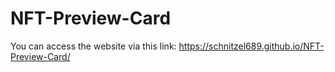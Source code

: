 ﻿# NFT-Preview-Card



You can access the website via this link: https://schnitzel689.github.io/NFT-Preview-Card/
